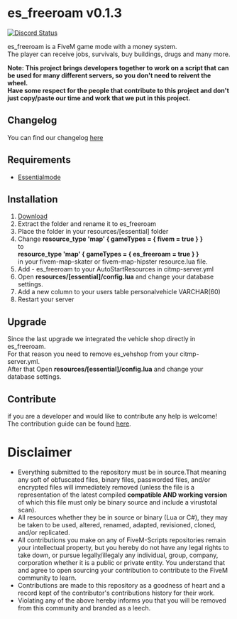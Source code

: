 # es_freeroam v0.1.3
<a href="https://discord.gg/eNJraMf"><img alt="Discord Status" src="https://discordapp.com/api/guilds/285462938691567627/widget.png"></a>

es_freeroam is a FiveM game mode with a money system.  
The player can receive jobs, survivals, buy buildings, drugs and many more.

 **Note:
This project brings developers together to work on a script that can be used for many different servers, so you don't need to reivent the wheel.   
Have some respect for the people that contribute to this project and don't just copy/paste our time and work that we put in this project.**

## Changelog
You can find our changelog [here](CHANGELOG.MD)

## Requirements
- [Essentialmode](https://forum.fivem.net/t/release-essentialmode-base/3665)

## Installation
1. [Download](https://github.com/FiveM-Scripts/Essential_Freeroam/archive/master.zip)
2. Extract the folder and rename it to es_freeroam
3. Place the folder in your resources/[essential] folder
4. Change **resource_type 'map' { gameTypes = { fivem = true } }**   
to    
**resource_type 'map' { gameTypes = { es_freeroam = true } }**  
in your fivem-map-skater or fivem-map-hipster resource.lua file.
5. Add - es_freeroam to your AutoStartResources in citmp-server.yml
6. Open **resources/[essential]/config.lua** and change your database settings.
7. Add a new column to your users table personalvehicle VARCHAR(60)
8. Restart your server

## Upgrade
Since the last upgrade we integrated the vehicle shop directly in es_freeroam.   
For that reason you need to remove es_vehshop from your citmp-server.yml.   
After that Open **resources/[essential]/config.lua** and change your database settings.   

## Contribute
if you are a developer and  would like to contribute any help is welcome!   
The contribution guide can be found [here](CONTRIBUTING.MD).

# Disclaimer
- Everything submitted to the repository must be in source.That meaning any soft of obfuscated files, binary files, passworded files, and/or encrypted files will immediately removed (unless the file is a representation of the latest compiled **compatible AND working version** of which this file must only be binary source and include a virustotal scan).
- All resources whether they be in source or binary (Lua or C#), they may be taken to be used, altered, renamed, adapted, revisioned, cloned, and/or replicated.
- All contributions you make on any of FiveM-Scripts repositories remain your intellectual property, but you hereby do not have any legal rights to take down, or pursue legally/illegaly any individual, group, company, corporation whether it is a public or private entity. You understand that and agree to open sourcing your contribution to contribute to the FiveM community to learn.
- Contributions are made to this repository as a goodness of heart and a record kept of the contributor's contributions history for their work.
- Violating any of the above hereby informs you that you will be removed from this community and branded as a leech.

